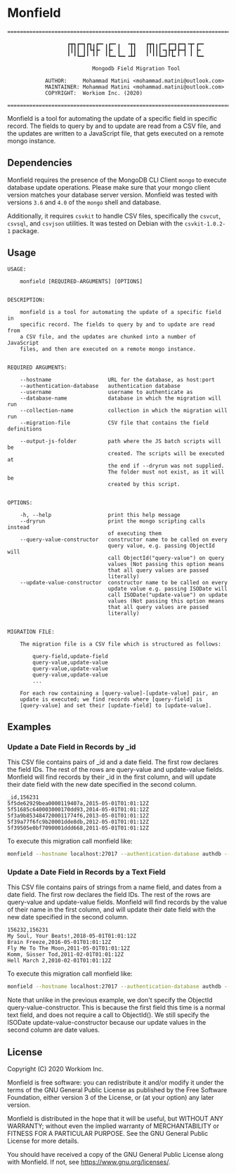# Monfield

```
================================================================================

                   ┏┳┓┏━┓┏┓╻┏━╸╻┏━╸╻  ╺┳┓   ┏┳┓╻┏━╸┏━┓┏━┓╺┳╸┏━╸
                   ┃┃┃┃ ┃┃┗┫┣╸ ┃┣╸ ┃   ┃┃   ┃┃┃┃┃╺┓┣┳┛┣━┫ ┃ ┣╸
                   ╹ ╹┗━┛╹ ╹╹  ╹┗━╸┗━╸╺┻┛   ╹ ╹╹┗━┛╹┗╸╹ ╹ ╹ ┗━╸

                           Mongodb Field Migration Tool

            AUTHOR:     Mohammad Matini <mohammad.matini@outlook.com>
            MAINTAINER: Mohammad Matini <mohammad.matini@outlook.com>
            COPYRIGHT:  Workiom Inc. (2020)

================================================================================
```

Monfield is a tool for automating the update of a specific field in specific
record. The fields to query by and to update are read from a CSV file, and
the updates are written to a JavaScript file, that gets executed on a remote
mongo instance.

## Dependencies
Monfield requires the presence of the MongoDB CLI Client `mongo` to execute
database update operations. Please make sure that your mongo client version
matches your database server version. Monfield was tested with versions
`3.6` and `4.0` of the `mongo` shell and database.

Additionally, it requires `csvkit` to handle CSV files, specifically the
`csvcut`, `csvsql`, and `csvjson` utilities. It was tested on Debian with
the `csvkit-1.0.2-1` package.

## Usage
```
USAGE:

    monfield [REQUIRED-ARGUMENTS] [OPTIONS]


DESCRIPTION:

    monfield is a tool for automating the update of a specific field in
    specific record. The fields to query by and to update are read from
    a CSV file, and the updates are chunked into a number of JavaScript
    files, and then are executed on a remote mongo instance.


REQUIRED ARGUMENTS:

    --hostname                  URL for the database, as host:port
    --authentication-database   authentication database
    --username                  username to authenticate as
    --database-name             database in which the migration will run
    --collection-name           collection in which the migration will run
    --migration-file            CSV file that contains the field definitions

    --output-js-folder          path where the JS batch scripts will be
                                created. The scripts will be executed at
                                the end if --dryrun was not supplied.
                                The folder must not exist, as it will be
                                created by this script.


OPTIONS:

    -h, --help                  print this help message
    --dryrun                    print the mongo scripting calls instead
                                of executing them
    --query-value-constructor   constructor name to be called on every
                                query value, e.g. passing ObjectId will
                                call ObjectId("query-value") on query
                                values (Not passing this option means
                                that all query values are passed
                                literally)
    --update-value-constructor  constructor name to be called on every
                                update value e.g. passing ISODate will
                                call ISODate("update-value") on update
                                values (Not passing this option means
                                that all query values are passed
                                literally)


MIGRATION FILE:

    The migration file is a CSV file which is structured as follows:

        query-field,update-field
        query-value,update-value
        query-value,update-value
        query-value,update-value
        ...

    For each row containing a [query-value]-[update-value] pair, an
    update is executed; we find records where [query-field] is
    [query-value] and set their [update-field] to [update-value].
```

## Examples
### Update a Date Field in Records by _id
This CSV file contains pairs of _id and a date field. The first row declares
the field IDs. The rest of the rows are query-value and update-value
fields. Monfield will find records by their _id in the first column, and
will update their date field with the new date specified in the second
column.

```csv
_id,156231
5f5de62929bea0000119407a,2015-05-01T01:01:12Z
5f51685c640003000170dd93,2014-05-01T01:01:12Z
5f3a9b8534847200011774f6,2013-05-01T01:01:12Z
5f39a77f6fc9b20001dde8db,2012-05-01T01:01:12Z
5f39505e0bf7090001ddd668,2011-05-01T01:01:12Z
```

To execute this migration call monfield like:

```sh
monfield --hostname localhost:27017 --authentication-database authdb --username admin --database-name 121 --collection-name b0a1f011-423a-46fa-3e7c-0u27b581b917 --migration-file ./updates.csv --output-js-folder ./migration --query-value-constructor ObjectId --update-value-constructor ISODate
```

### Update a Date Field in Records by a Text Field
This CSV file contains pairs of strings from a name field, and dates from a
date field. The first row declares the field IDs. The rest of the rows are
query-value and update-value fields. Monfield will find records by the value
of their name in the first column, and will update their date field with the
new date specified in the second column.

```csv
156232,156231
My Soul, Your Beats!,2018-05-01T01:01:12Z
Brain Freeze,2016-05-01T01:01:12Z
Fly Me To The Moon,2011-05-01T01:01:12Z
Komm, Süsser Tod,2011-02-01T01:01:12Z
Hell March 2,2010-02-01T01:01:12Z
```

To execute this migration call monfield like:

```sh
monfield --hostname localhost:27017 --authentication-database authdb --username admin --database-name 121 --collection-name b0a1f011-423a-46fa-3e7c-0u27b581b917 --migration-file ./updates.csv --output-js-folder ./migration --update-value-constructor ISODate
```

Note that unlike in the previous example, we don't specify the ObjectId
query-value-constructor. This is because the first field this time is a
normal text field, and does not require a call to ObjectId(). We still
specify the ISODate update-value-constructor because our update values in
the second column are date values.

## License
Copyright (C) 2020 Workiom Inc.

Monfield is free software: you can redistribute it and/or modify
it under the terms of the GNU General Public License as published by
the Free Software Foundation, either version 3 of the License, or
(at your option) any later version.

Monfield is distributed in the hope that it will be useful,
but WITHOUT ANY WARRANTY; without even the implied warranty of
MERCHANTABILITY or FITNESS FOR A PARTICULAR PURPOSE.  See the
GNU General Public License for more details.

You should have received a copy of the GNU General Public License
along with Monfield. If not, see <https://www.gnu.org/licenses/>.
